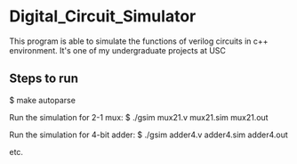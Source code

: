 # Digital_Circuit_Simulator
This program is able to simulate the functions of verilog circuits in c++ environment. It's one of my undergraduate projects at USC

## Steps to run

$ make autoparse

Run the simulation for 2-1 mux:
$ ./gsim mux21.v mux21.sim mux21.out

Run the simulation for 4-bit adder:
$ ./gsim adder4.v adder4.sim adder4.out

etc.
